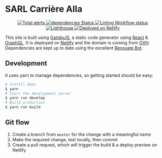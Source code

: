 # SARL Carrière Alla

<p align="center">
  <a href="https://lgtm.com/projects/g/browniebroke/carriere-web/alerts/">
    <img src="https://img.shields.io/lgtm/alerts/github/browniebroke/carriere-web?logo=lgtm&logoColor=white&style=flat-square" alt="Total alerts">
  </a>
  <a href="https://david-dm.org/browniebroke/carriere-web">
    <img src="https://img.shields.io/david/browniebroke/carriere-web?logo=npm&logoColor=white&style=flat-square" alt="dependencies Status"/>
  </a>
  <a href="https://github.com/browniebroke/carriere-web/actions?query=workflow%3ALint">
    <img alt="Linting Workflow status" src="https://img.shields.io/github/workflow/status/browniebroke/carriere-web/Lint/master?label=Lint&logo=github&logoColor=white&style=flat-square">
  </a>
  <a href="https://github.com/browniebroke/carriere-web/actions?query=workflow%3ALighthouse">
    <img src="https://img.shields.io/github/workflow/status/browniebroke/carriere-web/Lighthouse/master?label=Lighthouse&logo=github&logoColor=white&style=flat-square" alt="Lighthouse"/>
  </a>
  <a href="https://app.netlify.com/sites/carriere-alla/deploys">
    <img src="https://img.shields.io/netlify/10c50357-1953-4307-9c1b-c40f1f826885?label=Netlify&logo=netlify&logoColor=white&style=flat-square" alt="Deployed on Netlify"/>
  </a>
</p>

This site is built using [GatsbyJS](https://www.gatsbyjs.org/), a static code generator using [React](https://reactjs.org/) & [GraphQL](https://graphql.org/). It is deployed on [Netlify](https://www.netlify.com/) and the domain is coming from [OVH](https://www.ovh.co.uk/). Dependencies are kept up to date using the excellent [Renovate Bot](https://renovatebot.com/).

## Development 

It uses yarn to manage dependencies, so getting started should be easy:

```bash
# Install deps
$ yarn
# Start the development server
$ yarn run develop
# Build production
$ yarn run build
```

## Git flow

1. Create a branch from `master` for the change with a meaningful name
2. Make the required change, test locally, then commit
3. Create a pull request, which will trigger the build & a deploy preview on Netlify.
 
